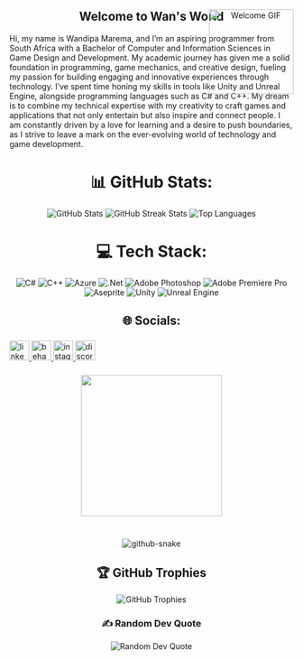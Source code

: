 <div align="center" style="position: relative;">

<h2 align="center">Welcome to Wan's World</h2>

<img src="https://i.imgur.com/hdkRjTt.gif" alt="Welcome GIF" style="position: absolute; top: 0; right: 0; width: 150px;" />


<p align="left">Hi, my name is Wandipa Marema, and I’m an aspiring programmer from South Africa with a Bachelor of Computer and Information Sciences in Game Design and Development. My academic journey has given me a solid foundation in programming, game mechanics, and creative design, fueling my passion for building engaging and innovative experiences through technology. I’ve spent time honing my skills in tools like Unity and Unreal Engine, alongside programming languages such as C# and C++. My dream is to combine my technical expertise with my creativity to craft games and applications that not only entertain but also inspire and connect people. I am constantly driven by a love for learning and a desire to push boundaries, as I strive to leave a mark on the ever-evolving world of technology and game development.</p>

<div align="center">

# 📊 GitHub Stats:

<img src="https://github-readme-stats.vercel.app/api?username=1neWrld&theme=prussian&hide_border=false&include_all_commits=false&count_private=false" alt="GitHub Stats" />
<img src="https://github-readme-streak-stats.herokuapp.com/?user=1neWrld&theme=prussian&hide_border=false" alt="GitHub Streak Stats" />
<img src="https://github-readme-stats.vercel.app/api/top-langs/?username=1neWrld&theme=prussian&hide_border=false&include_all_commits=false&count_private=false&layout=compact" alt="Top Languages" />

</div>




# 💻 Tech Stack:
![C#](https://img.shields.io/badge/c%23-%23239120.svg?style=for-the-badge&logo=csharp&logoColor=white) ![C++](https://img.shields.io/badge/c++-%2300599C.svg?style=for-the-badge&logo=c%2B%2B&logoColor=white) ![Azure](https://img.shields.io/badge/azure-%230072C6.svg?style=for-the-badge&logo=microsoftazure&logoColor=white) ![.Net](https://img.shields.io/badge/.NET-5C2D91?style=for-the-badge&logo=.net&logoColor=white) ![Adobe Photoshop](https://img.shields.io/badge/adobe%20photoshop-%2331A8FF.svg?style=for-the-badge&logo=adobe%20photoshop&logoColor=white) ![Adobe Premiere Pro](https://img.shields.io/badge/Adobe%20Premiere%20Pro-9999FF.svg?style=for-the-badge&logo=Adobe%20Premiere%20Pro&logoColor=white) ![Aseprite](https://img.shields.io/badge/Aseprite-FFFFFF?style=for-the-badge&logo=Aseprite&logoColor=#7D929E) ![Unity](https://img.shields.io/badge/unity-%23000000.svg?style=for-the-badge&logo=unity&logoColor=white) ![Unreal Engine](https://img.shields.io/badge/unrealengine-%23313131.svg?style=for-the-badge&logo=unrealengine&logoColor=white)


## 🌐 Socials:

###

<div align="left">
  <a href="https://www.linkedin.com/in/wandipa-marema-b2771a308/" target="_blank">
    <img src="https://img.shields.io/static/v1?message=LinkedIn&logo=linkedin&label=&color=0077B5&logoColor=white&labelColor=&style=for-the-badge" height="35" alt="linkedin logo"  />
  </a>
  <a href="https://www.behance.net/wandipamarema1" target="_blank">
    <img src="https://img.shields.io/static/v1?message=Behance&logo=behance&label=&color=1769ff&logoColor=white&labelColor=&style=for-the-badge" height="35" alt="behance logo"  />
  </a>
  <a href="http://instagram.com/wan.wrld/" target="_blank">
    <img src="https://img.shields.io/static/v1?message=Instagram&logo=instagram&label=&color=E4405F&logoColor=white&labelColor=&style=for-the-badge" height="35" alt="instagram logo"  />
  </a>
  <a href="https://discord.com/channels/@me" target="_blank">
    <img src="https://img.shields.io/static/v1?message=Discord&logo=discord&label=&color=7289DA&logoColor=white&labelColor=&style=for-the-badge" height="35" alt="discord logo"  />
  </a>
</div>

###

<div align="center">
  <img height="250" src="https://i.imgur.com/vgPSvDK.gif"  />
</div>

###

<br clear="both">

<div align="center">

<picture>
  <source media="(prefers-color-scheme: dark)" srcset="https://raw.githubusercontent.com/tobiasmeyhoefer/tobiasmeyhoefer/output/github-snake-dark.svg" />
  <source media="(prefers-color-scheme: light)" srcset="https://raw.githubusercontent.com/tobiasmeyhoefer/tobiasmeyhoefer/output/github-snake.svg" />
  <img alt="github-snake" src="https://raw.githubusercontent.com/tobiasmeyhoefer/tobiasmeyhoefer/output/github-snake.svg" />
</picture>
  
  ## 🏆 GitHub Trophies
  <img src="https://github-profile-trophy.vercel.app/?username=1neWrld&theme=radical&no-frame=false&no-bg=true&margin-w=4" alt="GitHub Trophies" />

  ### ✍️ Random Dev Quote
  <img src="https://quotes-github-readme.vercel.app/api?type=horizontal&theme=radical" alt="Random Dev Quote" />
  
</div>

